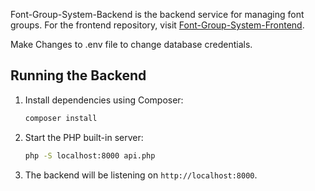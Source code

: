 Font-Group-System-Backend is the backend service for managing font groups. For the frontend repository, visit [Font-Group-System-Frontend](https://github.com/RJRuhan/Font-Group-System).

Make Changes to .env file to change database credentials.

## Running the Backend
1. Install dependencies using Composer:
    ```bash
    composer install
    ```
2. Start the PHP built-in server:
    ```bash
    php -S localhost:8000 api.php
    ```
3. The backend will be listening on `http://localhost:8000`.
